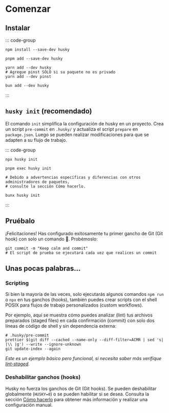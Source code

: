 # Comenzar

## Instalar

::: code-group

```shell [npm]
npm install --save-dev husky
```

```shell [pnpm]
pnpm add --save-dev husky
```

```shell [yarn]
yarn add --dev husky
# Agregue pinst SÓLO si su paquete no es privado
yarn add --dev pinst
```

```shell [bun]
bun add --dev husky
```

:::

## `husky init` (recomendado)

El comando `init` simplifica la configuración de husky en un proyecto. Crea un script `pre-commit` en `.husky/` y actualiza el script `prepare` en `package.json`. Luego se pueden realizar modificaciones para que se adapten a su flujo de trabajo.

::: code-group

```shell [npm]
npx husky init
```

```shell [pnpm]
pnpm exec husky init
```

```shell [yarn]
# Debido a advertencias específicas y diferencias con otros administradores de paquetes,
# consulte la sección Cómo hacerlo.
```

```shell [bun]
bunx husky init
```

:::

## Pruébalo

¡Felicitaciones! Has configurado exitosamente tu primer gancho de Git (Git hook) con solo un comando 🎉. Probémoslo:

```shell
git commit -m "Keep calm and commit"
# El script de prueba se ejecutará cada vez que realices un commit
```

## Unas pocas palabras...

### Scripting

Si bien la mayoría de las veces, solo ejecutarás algunos comandos `npm run` o `npx` en tus ganchos (hooks), también puedes crear scripts con el shell POSIX para flujos de trabajo personalizados (custom workflows).

Por ejemplo, aquí se muestra cómo puedes analizar (lint) tus archivos preparados (staged files) en cada confirmación (commit) con solo dos líneas de código de shell y sin dependencia externa:

```shell
# .husky/pre-commit
prettier $(git diff --cached --name-only --diff-filter=ACMR | sed 's| |\\ |g') --write --ignore-unknown
git update-index --again
```

_Este es un ejemplo básico pero funcional, si necesita saber más verifique [lint-staged](https://github.com/lint-staged/lint-staged)._

### Deshabilitar ganchos (hooks)

Husky no fuerza los ganchos de Git (Git hooks). Se pueden deshabilitar globalmente (`HUSKY=0`) o se pueden habilitar si se desea. Consulta la sección [Cómo hacerlo](how-to) para obtener más información y realizar una configuración manual.
